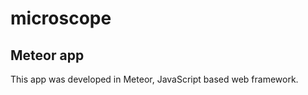# microscope
Meteor app
---------
This app was developed in Meteor, JavaScript based web framework. 
